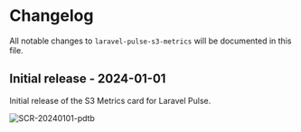 # Changelog

All notable changes to `laravel-pulse-s3-metrics` will be documented in this file.

## Initial release - 2024-01-01

Initial release of the S3 Metrics card for Laravel Pulse.

![SCR-20240101-pdtb](https://github.com/arcana-softworks/laravel-pulse-s3-metrics/assets/962914/620b1cfa-c5f3-4b50-940f-d1d8b80addb4)
